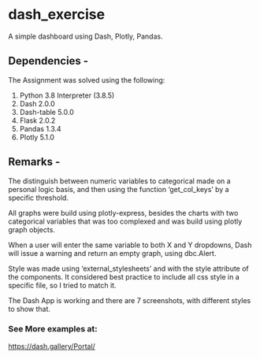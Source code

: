 # dash_exercise
A simple dashboard using Dash, Plotly, Pandas. 

## Dependencies -
The Assignment was solved using the following:
1.	Python 3.8 Interpreter (3.8.5)
2.	Dash 2.0.0
3.	Dash-table 5.0.0
4.	Flask 2.0.2
5.	Pandas 1.3.4
6.	Plotly 5.1.0

## Remarks -
The distinguish between numeric variables to categorical made on a personal logic basis, and then using the function ‘get_col_keys’ by a specific threshold.

All graphs were build using plotly-express, besides the charts with two categorical variables that was too complexed and was build using plotly graph objects.

When a user will enter the same variable to both X and Y dropdowns, Dash will issue a warning and return an empty graph, using dbc.Alert.

Style was made using ‘external_stylesheets’ and with the style attribute of the components.
It considered best practice to include all css style in a specific file, so I tried to match it.

The Dash App is working and there are 7 screenshots, with different styles to show that.


### See More examples at:
https://dash.gallery/Portal/

